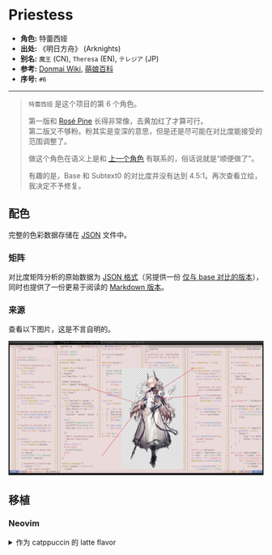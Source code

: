 # Priestess

- **角色:** 特蕾西娅
- **出处:** 《明日方舟》 (Arknights)
- **别名:** `魔王` (CN), `Theresa` (EN), `テレジア` (JP)
- **参考:** [Donmai Wiki](<https://donmai.moe/wiki_pages/theresa_(arknights)>), [萌娘百科](<https://zh.moegirl.org.cn/zh-hans/%E7%89%B9%E8%95%BE%E8%A5%BF%E5%A8%85(%E6%98%8E%E6%97%A5%E6%96%B9%E8%88%9F)>)
- **序号:** `#6`

---

> `特蕾西娅` 是这个项目的第 6 个角色。
>
> 第一版和 [Rosé Pine](https://rosepinetheme.com/) 长得非常像，去黄加红了才算可行。\
> 第二版又不够粉。粉其实是变深的意思，但是还是尽可能在对比度能接受的范围调整了。
> 
> 做这个角色在语义上是和 [上一个角色](../priestess_(arknights)/README.md) 有联系的，俗话说就是“顺便做了”。
>
> 有趣的是，Base 和 Subtext0 的对比度并没有达到 4.5:1。再次查看立绘，我决定不予修复。

## 配色

完整的色彩数据存储在 [JSON](kal'tsit.json) 文件中。

### 矩阵

对比度矩阵分析的原始数据为 [JSON 格式](contrast.json)（另提供一份 [仅与 base 对比的版本](base-contrast.json)），同时也提供了一份更易于阅读的 [Markdown 版本](contrast.md)。

### 来源

查看以下图片，这是不言自明的。

![priestess-sample](./assets/sample.png)

## 移植

### Neovim

<details>
	<summary>作为 catppuccin 的 latte flavor</summary>

```lua
latte = {
-- priestess

    rosewater = "#cf6d7d",
    flamingo = "#dd6363",
    pink = "#ce6e7b",
    mauve = "#af78af",
    red = "#d7425b",
    maroon = "#8a4254",
    peach = "#ca7623",
    yellow = "#a7851d",
    green = "#4b9b66",
    teal = "#419891",
    sky = "#4692b8",
    sapphire = "#5d8fc1",
    blue = "#597bc0",
    lavender = "#8d82c3",

    text = "#534853",
    subtext0 = "#746474",
    subtext1 = "#635663",

    base = "#EADBDA",
    mantle = "#E4D2D0",
    crust = "#DFC8C6",
    surface0 = "#D4B5B3",
    surface1 = "#C9A29F",
    surface2 = "#BE8F8C",
    overlay0 = "#B37C78",
    overlay1 = "#A86965",
    overlay2 = "#985A56",
},
```

</details>
